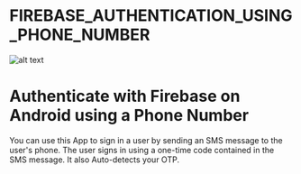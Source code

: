 # FIREBASE_AUTHENTICATION_USING_PHONE_NUMBER
![alt text](https://images.g2crowd.com/uploads/product/image/large_detail/large_detail_0016c93c710cf35990b999cba3a59bae/firebase.png)

 # Authenticate with Firebase on Android using a Phone Number
  You can use this App to sign in a user by sending an SMS message to the user's phone. The user signs in using a one-time code contained in the SMS message. It also Auto-detects your OTP.  
